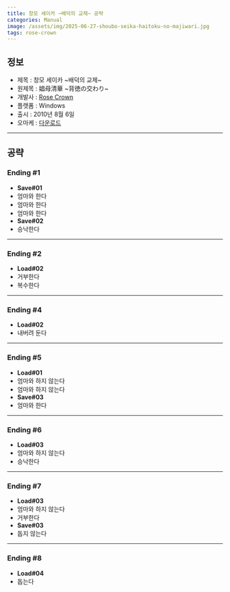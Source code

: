 ```yaml
---
title: 창모 세이카 ~배덕의 교제~ 공략
categories: Manual
image: /assets/img/2025-06-27-shoubo-seika-haitoku-no-majiwari.jpg
tags: rose-crown
---
```


## 정보

* 제목 : 창모 세이카 ~배덕의 교제~
* 원제목 : 娼母清華 ~背徳の交わり~
* 개발사 : [Rose Crown](/tags/rose-crown)
* 플랫폼 : Windows
* 출시 : 2010년 8월 6일
* 오마케 : [다운로드](/assets/omake/shoubo-seika-haitoku-no-majiwari.zip)

---

## 공략

### Ending #1

* **Save#01**
* 엄마와 한다
* 엄마와 한다
* 엄마와 한다
* **Save#02**
* 승낙한다

---

### Ending #2

* **Load#02**
* 거부한다
* 복수한다

---

### Ending #4

* **Load#02**
* 내버려 둔다

---

### Ending #5

* **Load#01**
* 엄마와 하지 않는다
* 엄마와 하지 않는다
* **Save#03**
* 엄마와 한다

---

### Ending #6

* **Load#03**
* 엄마와 하지 않는다
* 승낙한다

---

### Ending #7

* **Load#03**
* 엄마와 하지 않는다
* 거부한다
* **Save#03**
* 돕지 않는다

---

### Ending #8

* **Load#04**
* 돕는다
